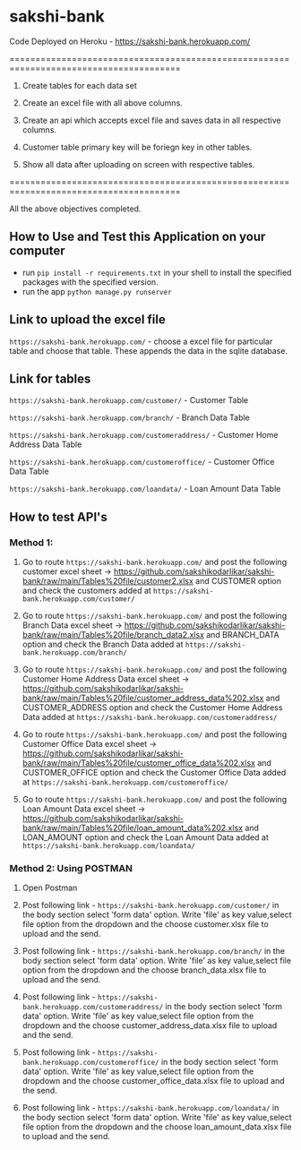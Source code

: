# sakshi-bank


Code Deployed on Heroku - https://sakshi-bank.herokuapp.com/


=======================================================================================

1. Create tables for each data set

2. Create an excel file with all above columns.

3. Create an api which accepts excel file and saves data in all respective columns.

4. Customer table primary key will be foriegn key in other tables.

5. Show all data after uploading on screen with respective tables.

=======================================================================================

All the above objectives completed.



## How to Use and Test this Application on your computer
- run ```pip install -r requirements.txt```  in your shell to install the specified packages with the specified version.
- run the app ```python manage.py runserver```


## Link to upload the excel file

```https://sakshi-bank.herokuapp.com/```  - choose a excel file for particular table and choose that table. These appends the data in the sqlite database.

## Link for tables

```https://sakshi-bank.herokuapp.com/customer/``` - Customer Table

```https://sakshi-bank.herokuapp.com/branch/``` - Branch Data Table

```https://sakshi-bank.herokuapp.com/customeraddress/``` - Customer Home Address Data Table

```https://sakshi-bank.herokuapp.com/customeroffice/``` - Customer Office Data Table

```https://sakshi-bank.herokuapp.com/loandata/``` - Loan Amount Data Table


## How to test API's

### Method 1:

1. Go to route ```https://sakshi-bank.herokuapp.com/``` and post the following customer excel sheet -> https://github.com/sakshikodarlikar/sakshi-bank/raw/main/Tables%20file/customer2.xlsx and CUSTOMER option and check the customers added at ```https://sakshi-bank.herokuapp.com/customer/```

2. Go to route ```https://sakshi-bank.herokuapp.com/``` and post the following Branch Data excel sheet -> https://github.com/sakshikodarlikar/sakshi-bank/raw/main/Tables%20file/branch_data2.xlsx and BRANCH_DATA option and check the Branch Data added at ```https://sakshi-bank.herokuapp.com/branch/```

3. Go to route ```https://sakshi-bank.herokuapp.com/``` and post the following Customer Home Address Data excel sheet -> https://github.com/sakshikodarlikar/sakshi-bank/raw/main/Tables%20file/customer_address_data%202.xlsx and CUSTOMER_ADDRESS option and check the Customer Home Address Data added at ```https://sakshi-bank.herokuapp.com/customeraddress/```

4. Go to route ```https://sakshi-bank.herokuapp.com/``` and post the following Customer Office Data excel sheet -> https://github.com/sakshikodarlikar/sakshi-bank/raw/main/Tables%20file/customer_office_data%202.xlsx and CUSTOMER_OFFICE option and check the Customer Office Data added at ```https://sakshi-bank.herokuapp.com/customeroffice/```

5. Go to route ```https://sakshi-bank.herokuapp.com/``` and post the following Loan Amount Data excel sheet -> https://github.com/sakshikodarlikar/sakshi-bank/raw/main/Tables%20file/loan_amount_data%202.xlsx and LOAN_AMOUNT option and check the Loan Amount Data added at ```https://sakshi-bank.herokuapp.com/loandata/```


### Method 2: Using POSTMAN

1. Open Postman 

2. Post following link - ```https://sakshi-bank.herokuapp.com/customer/``` in the body section select 'form data' option. Write 'file' as key value,select file option from the dropdown and the choose customer.xlsx file to upload and the send.

3. Post following link - ```https://sakshi-bank.herokuapp.com/branch/``` in the body section select 'form data' option. Write 'file' as key value,select file option from the dropdown and the choose branch_data.xlsx file to upload and the send.


4. Post following link - ```https://sakshi-bank.herokuapp.com/customeraddress/``` in the body section select 'form data' option. Write 'file' as key value,select file option from the dropdown and the choose customer_address_data.xlsx file to upload and the send.


5. Post following link - ```https://sakshi-bank.herokuapp.com/customeroffice/``` in the body section select 'form data' option. Write 'file' as key value,select file option from the dropdown and the choose customer_office_data.xlsx file to upload and the send.


6. Post following link - ```https://sakshi-bank.herokuapp.com/loandata/``` in the body section select 'form data' option. Write 'file' as key value,select file option from the dropdown and the choose loan_amount_data.xlsx file to upload and the send.
